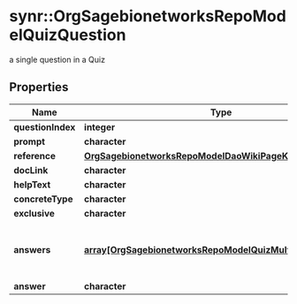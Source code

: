 # synr::OrgSagebionetworksRepoModelQuizQuestion

a single question in a Quiz

## Properties
Name | Type | Description | Notes
------------ | ------------- | ------------- | -------------
**questionIndex** | **integer** |  | [optional] 
**prompt** | **character** |  | [optional] 
**reference** | [**OrgSagebionetworksRepoModelDaoWikiPageKey**](org.sagebionetworks.repo.model.dao.WikiPageKey.md) |  | [optional] 
**docLink** | **character** |  | [optional] 
**helpText** | **character** |  | [optional] 
**concreteType** | **character** |  | 
**exclusive** | **character** |  | [optional] 
**answers** | [**array[OrgSagebionetworksRepoModelQuizMultichoiceAnswer]**](org.sagebionetworks.repo.model.quiz.MultichoiceAnswer.md) | The possible answers for this question | [optional] 
**answer** | **character** |  | [optional] 


